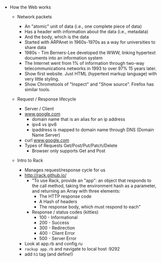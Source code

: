 - How the Web works
    - Network packets
        - An "atomic" unit of data (i.e., one complete piece of data)
        - Has a header with information about the data (i.e., metadata)
        - And the body, which is the data
        - Started with ARPAnet in 1960s-1970s as a way for universities to share data
        - 1980s - Tim Berners-Lee developed the WWW, linking hypertext documents into an information system
        - The Internet went from 1% of information through two-way telecommunications networks in 1993 to over 97% 15 years later.
        - Show first website.  Just HTML (hypertext markup language) with very little styling.
        - Show Chrometools of "Inspect" and "Show source".  Firefox has similar tools. 

    - Request / Response lifecycle
        - Server / Client
        - www.google.com
            - domain name that is an alias for an ip address
            - ipv4 vs ipv6
            - ipaddress is mapped to domain name through DNS (Domain Name Server)
        - curl www.google.com
        - Types of Requests Get/Post/Put/Patch/Delete
            - Browser only supports Get and Post

    - Intro to Rack
        - Manages request/response cycle for us
        - http://rack.github.io/
            - "To use Rack, provide an "app": an object that responds to the call method, taking the environment hash as a parameter, and returning an Array with three elements:
                - The HTTP response code
                - A Hash of headers
                - The response body, which must respond to each"
            - Response / status codes (kitties)
                - 100 - Informational
                - 200 - Success
                - 300 - Redirection
                - 400 - Client Error
                - 500 - Server Error
        - Look at app.rb and config.ru
        - `rackup app.rb` and navigate to local host :9292
        - add `h1` tag (and define!)